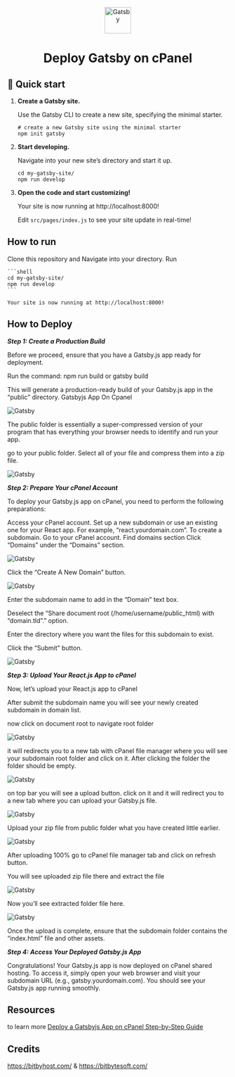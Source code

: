 <p align="center">
  <a href="https://www.gatsbyjs.com/?utm_source=starter&utm_medium=readme&utm_campaign=minimal-starter">
    <img alt="Gatsby" src="https://www.gatsbyjs.com/Gatsby-Monogram.svg" width="60" />
  </a>
</p>
<h1 align="center">
  Deploy Gatsby on cPanel
</h1>

## 🚀 Quick start

1.  **Create a Gatsby site.**

    Use the Gatsby CLI to create a new site, specifying the minimal starter.

    ```shell
    # create a new Gatsby site using the minimal starter
    npm init gatsby
    ```

2.  **Start developing.**

    Navigate into your new site’s directory and start it up.

    ```shell
    cd my-gatsby-site/
    npm run develop
    ```

3.  **Open the code and start customizing!**

    Your site is now running at http://localhost:8000!

    Edit `src/pages/index.js` to see your site update in real-time!

## How to run

Clone this repository and Navigate into your directory. Run


    ```shell
    cd my-gatsby-site/
    npm run develop
    ```

    Your site is now running at http://localhost:8000!

## How to Deploy

***Step 1: Create a Production Build***



Before we proceed, ensure that you have a Gatsby.js app ready for deployment. 

Run the command: npm run build or gatsby build

This will generate a production-ready build of your Gatsby.js app in the “public” directory.
Gatsbyjs App On Cpanel

 <img alt="Gatsby" src="https://bitbyhost.com/wp-content/uploads/2023/06/Screenshot-80.png" />

The public folder is essentially a super-compressed version of your program that has everything your browser needs to identify and run your app.

go to your public folder. Select all of your file and compress them into a zip file.

<img alt="Gatsby" src="https://bitbyhost.com/wp-content/uploads/2023/06/Screenshot-81-2-768x432.png" />


***Step 2: Prepare Your cPanel Account***

To deploy your Gatsby.js app on cPanel, you need to perform the following preparations:

Access your cPanel account.
Set up a new subdomain or use an existing one for your React app. For example, “react.yourdomain.com”.
To create a subdomain. Go to your cPanel account. Find domains section Click “Domains” under the “Domains” section.

<img alt="Gatsby" src="https://bitbyhost.com/wp-content/uploads/2023/06/Screenshot-82-768x432.png" />

Click the “Create A New Domain” button.

<img alt="Gatsby" src="https://bitbyhost.com/wp-content/uploads/2023/06/Screenshot-47-4-768x432.png" />

Enter the subdomain name to add in the “Domain” text box.

Deselect the “Share document root (/home/username/public_html) with “domain.tld”.” option.

Enter the directory where you want the files for this subdomain to exist.

Click the “Submit” button.

<img alt="Gatsby" src="https://bitbyhost.com/wp-content/uploads/2023/06/Screenshot-71-768x432.png" />


***Step 3: Upload Your React.js App to cPanel***

Now, let’s upload your React.js app to cPanel

After submit the subdomain name you will see your newly created subdomain in domain list.

now click on document root to navigate root folder

<img alt="Gatsby" src="https://bitbyhost.com/wp-content/uploads/2023/06/Screenshot-83-768x432.png" />

it will redirects you to a new tab with cPanel file manager where you will see your subdomain root folder and click on it. After clicking the folder the folder should be empty.

<img alt="Gatsby" src="https://bitbyhost.com/wp-content/uploads/2023/06/Screenshot-75-768x432.png" />

on top bar you will see a upload button. click on it and it will redirect you to a new tab where you can upload your Gatsby.js file.

<img alt="Gatsby" src="https://bitbyhost.com/wp-content/uploads/2023/06/Screenshot-84-768x432.png" />

Upload your zip file from public folder what you have created little earlier.

<img alt="Gatsby" src="https://bitbyhost.com/wp-content/uploads/2023/06/Screenshot-85-768x432.png" />

After uploading 100% go to cPanel file manager tab and click on refresh button.

You will see uploaded zip file there and extract the file

<img alt="Gatsby" src="https://bitbyhost.com/wp-content/uploads/2023/06/Screenshot-78-768x432.png" />

Now you’ll see extracted folder file here.

<img alt="Gatsby" src="https://bitbyhost.com/wp-content/uploads/2023/06/Screenshot-86-768x432.png" />

Once the upload is complete, ensure that the subdomain folder contains the “index.html” file and other assets.

***Step 4: Access Your Deployed Gatsby.js App***

Congratulations! Your Gatsby.js app is now deployed on cPanel shared hosting. To access it, simply open your web browser and visit your subdomain URL (e.g., gatsby.yourdomain.com). You should see your Gatsby.js app running smoothly.


## Resources

to learn more <a href="https://bitbyhost.com/deploy-a-gatsbyjs-app-on-cpanel/" target="_blank">Deploy a Gatsbyjs App on cPanel Step-by-Step Guide</a>

## Credits

https://bitbyhost.com/
&
https://bitbytesoft.com/